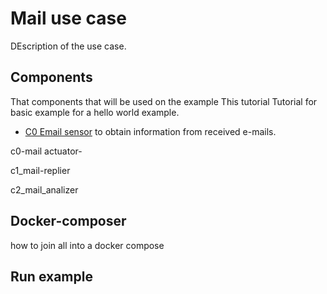 # Mail use case

DEscription of the use case.


## Components

That components that will be used on the example
This tutorial
Tutorial for basic example for a hello world example.

 - [C0 Email sensor](/docs/components/C0/email_sensor) to obtain information
 from received e-mails.

c0-mail actuator-

c1_mail-replier

c2_mail_analizer


## Docker-composer

how to join all into a docker compose


## Run example

